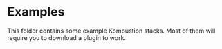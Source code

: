 # Examples

This folder contains some example Kombustion stacks. Most of them will require
you to download a plugin to work.
